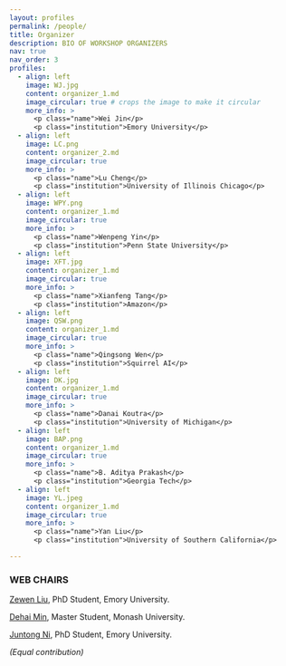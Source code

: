 ```yaml
---
layout: profiles
permalink: /people/
title: Organizer
description: BIO OF WORKSHOP ORGANIZERS
nav: true
nav_order: 3
profiles:
  - align: left
    image: WJ.jpg
    content: organizer_1.md
    image_circular: true # crops the image to make it circular
    more_info: >
      <p class="name">Wei Jin</p>
      <p class="institution">Emory University</p>
  - align: left
    image: LC.png
    content: organizer_2.md
    image_circular: true
    more_info: >
      <p class="name">Lu Cheng</p>
      <p class="institution">University of Illinois Chicago</p>
  - align: left
    image: WPY.png
    content: organizer_1.md
    image_circular: true
    more_info: >
      <p class="name">Wenpeng Yin</p>
      <p class="institution">Penn State University</p>
  - align: left
    image: XFT.jpg
    content: organizer_1.md
    image_circular: true
    more_info: >
      <p class="name">Xianfeng Tang</p>
      <p class="institution">Amazon</p>
  - align: left
    image: QSW.png
    content: organizer_1.md
    image_circular: true
    more_info: >
      <p class="name">Qingsong Wen</p>
      <p class="institution">Squirrel AI</p>
  - align: left
    image: DK.jpg
    content: organizer_1.md
    image_circular: true
    more_info: >
      <p class="name">Danai Koutra</p>
      <p class="institution">University of Michigan</p>
  - align: left
    image: BAP.png
    content: organizer_1.md
    image_circular: true
    more_info: >
      <p class="name">B. Aditya Prakash</p>
      <p class="institution">Georgia Tech</p>
  - align: left
    image: YL.jpeg
    content: organizer_1.md
    image_circular: true
    more_info: >
      <p class="name">Yan Liu</p>
      <p class="institution">University of Southern California</p>

---
```


### WEB CHAIRS

[Zewen Liu](https://nuuuh.github.io/), PhD Student, Emory University.

[Dehai Min](https://mohammadhashemii.github.io/), Master Student, Monash University.

[Juntong Ni](https://lingfenggold.github.io/), PhD Student, Emory University.

*(Equal contribution)*
